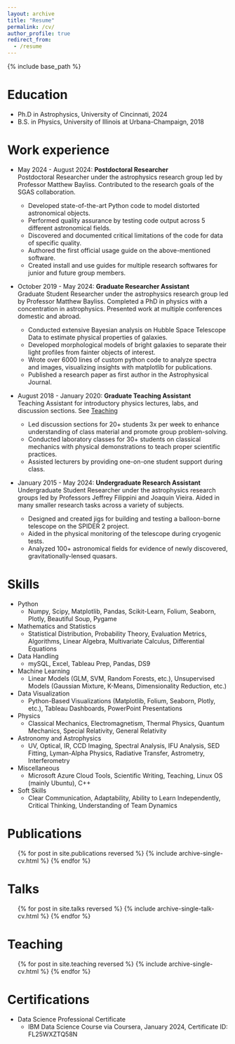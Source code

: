 ```yaml
---
layout: archive
title: "Resume"
permalink: /cv/
author_profile: true
redirect_from:
  - /resume
---
```


{% include base_path %}

Education
======
* Ph.D in Astrophysics, University of Cincinnati, 2024
* B.S. in Physics, University of Illinois at Urbana-Champaign, 2018

Work experience
======
* May 2024 - August 2024: **Postdoctoral Researcher** \
Postdoctoral Researcher under the astrophysics research group led by Professor Matthew Bayliss. Contributed to the research goals of the SGAS collaboration.
  * Developed state-of-the-art Python code to model distorted astronomical objects.
  * Performed quality assurance by testing code output across 5 different astronomical fields.
  * Discovered and documented critical limitations of the code for data of specific quality.
  * Authored the first official usage guide on the above-mentioned software.
  * Created install and use guides for multiple research softwares for junior and future group members.

* October 2019 - May 2024: **Graduate Researcher Assistant** \
Graduate Student Researcher under the astrophysics research group led by Professor Matthew Bayliss. Completed a PhD in physics with a concentration in astrophysics. Presented work at multiple conferences domestic and abroad.
  * Conducted extensive Bayesian analysis on Hubble Space Telescope Data to estimate physical properties of galaxies.
  * Developed morphological models of bright galaxies to separate their light profiles from fainter objects of interest.
  * Wrote over 6000 lines of custom python code to analyze spectra and images, visualizing insights with matplotlib for publications.
  * Published a research paper as first author in the Astrophysical Journal.

* August 2018 - January 2020: **Graduate Teaching Assistant** \
Teaching Assistant for introductory physics lectures, labs, and discussion sections. See [Teaching](https://astronavarre.github.io/teaching)
  * Led discussion sections for 20+ students 3x per week to enhance understanding of class material and promote group problem-solving.
  * Conducted laboratory classes for 30+ students on classical mechanics with physical demonstrations to teach proper scientific practices.
  * Assisted lecturers by providing one-on-one student support during class.

* January 2015 - May 2024: **Undergraduate Research Assistant** \
Undergraduate Student Researcher under the astrophysics research groups led by Professors Jeffrey Filippini and Joaquin Vieira. Aided in many smaller research tasks across a variety of subjects.
  * Designed and created jigs for building and testing a balloon-borne telescope on the SPIDER 2 project.
  * Aided in the physical monitoring of the telescope during cryogenic tests.
  * Analyzed 100+ astronomical fields for evidence of newly discovered, gravitationally-lensed quasars.
  
Skills
======
* Python
  * Numpy, Scipy, Matplotlib, Pandas, Scikit-Learn, Folium, Seaborn, Plotly, Beautiful Soup, Pygame
* Mathematics and Statistics
  * Statistical Distribution, Probability Theory, Evaluation Metrics, Algorithms, Linear Algebra, Multivariate Calculus, Differential Equations 
* Data Handling
  * mySQL, Excel, Tableau Prep, Pandas, DS9
* Machine Learning
  *  Linear Models (GLM, SVM, Random Forests, etc.), Unsupervised Models (Gaussian Mixture, K-Means, Dimensionality Reduction, etc.)
* Data Visualization
  * Python-Based Visualizations (Matplotlib, Folium, Seaborn, Plotly, etc.), Tableau Dashboards, PowerPoint Presentations
* Physics
  * Classical Mechanics, Electromagnetism, Thermal Physics, Quantum Mechanics, Special Relativity, General Relativity
* Astronomy and Astrophysics
  * UV, Optical, IR, CCD Imaging, Spectral Analysis, IFU Analysis, SED Fitting, Lyman-Alpha Physics, Radiative Transfer, Astrometry, Interferometry
* Miscellaneous
  * Microsoft Azure Cloud Tools, Scientific Writing, Teaching, Linux OS (mainly Ubuntu), C++
* Soft Skills
  * Clear Communication, Adaptability, Ability to Learn Independently, Critical Thinking, Understanding of Team Dynamics

Publications
======
  <ul>{% for post in site.publications reversed %}
    {% include archive-single-cv.html %}
  {% endfor %}</ul>
  
Talks
======
  <ul>{% for post in site.talks reversed %}
    {% include archive-single-talk-cv.html  %}
  {% endfor %}</ul>
  
Teaching
======
  <ul>{% for post in site.teaching reversed %}
    {% include archive-single-cv.html %}
  {% endfor %}</ul>
  

Certifications
======
* Data Science Professional Certificate
  * IBM Data Science Course via Coursera, January 2024, Certificate ID: FL25WXZTQ58N

